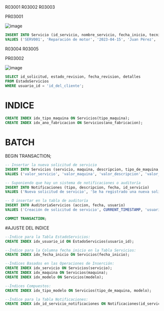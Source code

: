 R03001 R03002 R03003

PR03001

![image](https://github.com/RenzoAr10/DBD-KomaqService/assets/55066238/df96d4f8-bcfe-4c7a-b1ee-f30b68563a14)
```sql
INSERT INTO Servicio (id_servicio, nombre_servicio, fecha_inicio, tecnico_asignado, id_orden_compra, id_factura) 
VALUES ('SERV001', 'Reparación de motor', '2023-04-15', 'Juan Pérez', 'OC123', 'FAC456');

```

R03004 R03005

PR03002

![image](https://github.com/RenzoAr10/DBD-KomaqService/assets/55066238/545fba8f-899a-4344-b45a-1f2de1e94130)
```sql
SELECT id_solicitud, estado_revision, fecha_revision, detalles
FROM EstadoServicios
WHERE usuario_id = 'id_del_cliente';
```

# INDICE
```sql
CREATE INDEX idx_tipo_maquina ON Servicios(tipo_maquina);
CREATE INDEX idx_ano_fabricacion ON Servicios(ano_fabricacion);
```

# BATCH 

BEGIN TRANSACTION;
```sql
-- Insertar la nueva solicitud de servicio
INSERT INTO Servicios (servicio, maquina, descripcion, tipo_de_maquina, modelo, ano_de_fabricacion)
VALUES ('valor_servicio', 'valor_maquina', 'valor_descripcion', 'valor_tipo_de_maquina', 'valor_modelo', 'valor_ano_de_fabricacion');

-- Suponiendo que hay un sistema de notificaciones o auditoría
INSERT INTO Notificaciones (tipo, descripcion, fecha, id_servicio)
VALUES ('Nueva solicitud de servicio', 'Se ha registrado una nueva solicitud de servicio.', CURRENT_TIMESTAMP, SCOPE_IDENTITY());

-- O insertar en la tabla de auditoría
INSERT INTO AuditoriaServicios (accion, fecha, usuario)
VALUES ('Creación de solicitud de servicio', CURRENT_TIMESTAMP, 'usuario_cliente');

COMMIT TRANSACTION;
```

#AJUSTE DEL INDICE
```sql
--Índice para la Tabla EstadoServicios:
CREATE INDEX idx_usuario_id ON EstadoServicios(usuario_id);

--Índice para la Columna fecha_inicio en la Tabla Servicios:
CREATE INDEX idx_fecha_inicio ON Servicios(fecha_inicio);

--Índices Basados en las Operaciones de Inserción:
CREATE INDEX idx_servicio ON Servicios(servicio);
CREATE INDEX idx_maquina ON Servicios(maquina);
CREATE INDEX idx_modelo ON Servicios(modelo);

--Índices Compuestos:
CREATE INDEX idx_tipo_modelo ON Servicios(tipo_de_maquina, modelo);

--Índice para la Tabla Notificaciones:
CREATE INDEX idx_id_servicio_notificaciones ON Notificaciones(id_servicio);


```
